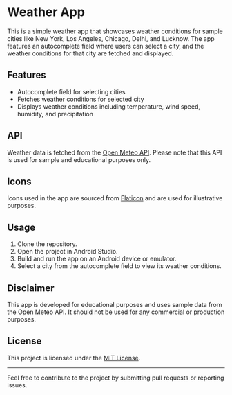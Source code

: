 # Weather App

This is a simple weather app that showcases weather conditions for sample cities like New York, Los Angeles, Chicago, Delhi, and Lucknow. The app features an autocomplete field where users can select a city, and the weather conditions for that city are fetched and displayed.

## Features

- Autocomplete field for selecting cities
- Fetches weather conditions for selected city
- Displays weather conditions including temperature, wind speed, humidity, and precipitation

## API

Weather data is fetched from the [Open Meteo API](https://open-meteo.com/en/docs). Please note that this API is used for sample and educational purposes only.

## Icons

Icons used in the app are sourced from [Flaticon](https://www.flaticon.com/) and are used for illustrative purposes.

## Usage

1. Clone the repository.
2. Open the project in Android Studio.
3. Build and run the app on an Android device or emulator.
4. Select a city from the autocomplete field to view its weather conditions.

## Disclaimer

This app is developed for educational purposes and uses sample data from the Open Meteo API. It should not be used for any commercial or production purposes.

## License

This project is licensed under the [MIT License](LICENSE).

---

Feel free to contribute to the project by submitting pull requests or reporting issues.
